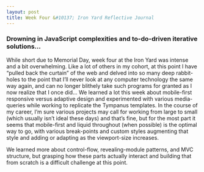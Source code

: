 ```yaml
---
layout: post
title: Week Four &#10137; Iron Yard Reflective Journal
---
```


### Drowning in JavaScript complexities and to-do-driven iterative solutions...

While short due to Memorial Day, week four at the Iron Yard was intense and a bit overwhelming. Like a lot of others in my cohort, at this point I have “pulled back the curtain” of the web and delved into so many deep rabbit-holes to the point that I’ll never look at any computer technology the same way again, and can no longer blithely take such programs for granted as I now realize that I once did... We learned a lot this week about mobile-first responsive versus adaptive design and experimented with various media-queries while working to replicate the Tympanus templates. In the course of my career, I’m sure various projects may call for working from large to small (which usually isn’t ideal these days) and that’s fine, but for the most part it seems that mobile-first and liquid throughout (when possible) is the optimal way to go, with various break-points and custom styles augmenting that style and adding or adapting as the viewport-size increases.

We learned more about control-flow, revealing-module patterns, and MVC structure, but grasping how these parts actually interact and building that from scratch is a difficult challenge at this point.

